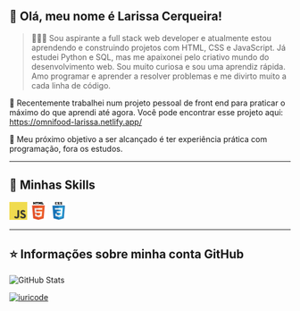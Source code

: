 ## 💜 Olá, meu nome é <strong>Larissa Cerqueira!</strong>

> 👩🏾‍💻 Sou aspirante a full stack web developer e atualmente estou aprendendo e construindo projetos com HTML, CSS e JavaScript. Já estudei Python e SQL, mas me apaixonei pelo criativo mundo do desenvolvimento web. Sou muito curiosa e sou uma aprendiz rápida. Amo programar e aprender a resolver problemas e me divirto muito a cada linha de código. 

🔭 Recentemente trabalhei num projeto pessoal de front end para praticar o máximo do que aprendi até agora. Você pode encontrar esse projeto aqui: https://omnifood-larissa.netlify.app/

💬 Meu próximo objetivo a ser alcançado é ter experiência prática com programação, fora os estudos. 

----

## 🚀 Minhas Skills

<code><img height="32" src="https://raw.githubusercontent.com/github/explore/80688e429a7d4ef2fca1e82350fe8e3517d3494d/topics/javascript/javascript.png" alt="Javascript"/></code>
<code><img height="32" src="https://raw.githubusercontent.com/github/explore/80688e429a7d4ef2fca1e82350fe8e3517d3494d/topics/html/html.png" alt="HTML5"/></code>
<code><img height="32" src="https://raw.githubusercontent.com/github/explore/80688e429a7d4ef2fca1e82350fe8e3517d3494d/topics/css/css.png" alt="CSS"/></code>

---

## ⭐ Informações sobre minha conta GitHub
![GitHub Stats](https://github-readme-stats.vercel.app/api?username=LaYotsuna&show_icons=true)

[![iuricode](https://github-readme-stats.vercel.app/api/top-langs/?username=LaYotsuna&hide=html&layout=compact&theme=default)](https://github.com/anuraghazra/github-readme-stats)

